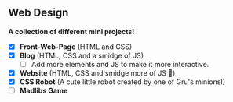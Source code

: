 ## Web Design
**A collection of different mini projects!** 
- [x] **Front-Web-Page** (HTML and CSS)
- [x] **Blog** (HTML, CSS and a smidge of JS)
  - [ ] Add more elements and JS to make it more interactive.
- [x] **Website** (HTML, CSS and smidge more of JS 🤏)
- [x] **CSS Robot** (A cute little robot created by one of Gru's minions!)
- [ ] **Madlibs Game**
